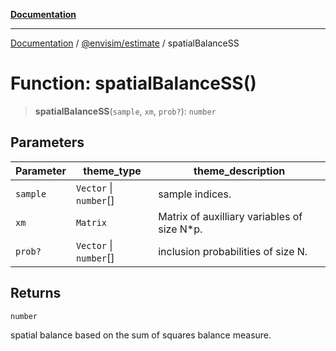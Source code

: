 [**Documentation**](../../../README.md)

---

[Documentation](../../../README.md) / [@envisim/estimate](../README.md) / spatialBalanceSS

# Function: spatialBalanceSS()

> **spatialBalanceSS**(`sample`, `xm`, `prob?`): `number`

## Parameters

| Parameter | theme_type             | theme_description                            |
| --------- | ---------------------- | -------------------------------------------- |
| `sample`  | `Vector` \| `number`[] | sample indices.                              |
| `xm`      | `Matrix`               | Matrix of auxilliary variables of size N\*p. |
| `prob?`   | `Vector` \| `number`[] | inclusion probabilities of size N.           |

## Returns

`number`

spatial balance based on the sum of squares balance measure.

